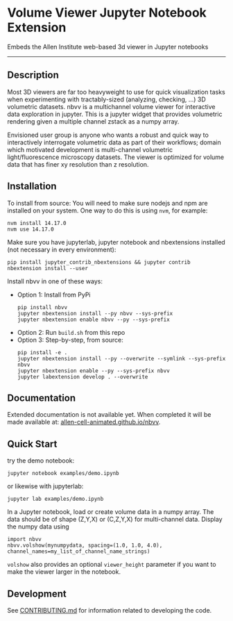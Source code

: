 # Volume Viewer Jupyter Notebook Extension

Embeds the Allen Institute web-based 3d viewer in Jupyter notebooks

---

## Description

Most 3D viewers are far too heavyweight to use for quick visualization tasks when experimenting with tractably-sized (analyzing, checking, ...) 3D volumetric datasets. nbvv is a multichannel volume viewer for interactive data exploration in jupyter. This is a jupyter widget that provides volumetric rendering given a multiple channel zstack as a numpy array.

Envisioned user group is anyone who wants a robust and quick way to interactively interrogate volumetric data as part of their workflows; domain which motivated development is multi-channel volumetric light/fluorescence microscopy datasets. The viewer is optimized for volume data that has finer xy resolution than z resolution.

## Installation

To install from source:
You will need to make sure nodejs and npm are installed on your system.
One way to do this is using `nvm`, for example:

```
nvm install 14.17.0
nvm use 14.17.0
```

Make sure you have jupyterlab, jupyter notebook and nbextensions installed (not necessary in every environment):

```
pip install jupyter_contrib_nbextensions && jupyter contrib nbextension install --user
```

Install nbvv in one of these ways:

- Option 1: Install from PyPi
  ```
  pip install nbvv
  jupyter nbextension install --py nbvv --sys-prefix
  jupyter nbextension enable nbvv --py --sys-prefix
  ```
- Option 2: Run `build.sh` from this repo
- Option 3: Step-by-step, from source:
  ```
  pip install -e .
  jupyter nbextension install --py --overwrite --symlink --sys-prefix nbvv
  jupyter nbextension enable --py --sys-prefix nbvv
  jupyter labextension develop . --overwrite
  ```

## Documentation

Extended documentation is not available yet. When completed it will be made available at: [allen-cell-animated.github.io/nbvv](https://allen-cell-animated.github.io/nbvv/index.html).

## Quick Start

try the demo notebook:

```
jupyter notebook examples/demo.ipynb
```

or likewise with jupyterlab:

```
jupyter lab examples/demo.ipynb
```

In a Jupyter notebook, load or create volume data in a numpy array.
The data should be of shape (Z,Y,X) or (C,Z,Y,X) for multi-channel data.
Display the numpy data using

```
import nbvv
nbvv.volshow(mynumpydata, spacing=(1.0, 1.0, 4.0), channel_names=my_list_of_channel_name_strings)
```

`volshow` also provides an optional `viewer_height` parameter if you want to make the viewer larger in the notebook.

## Development

See [CONTRIBUTING.md](CONTRIBUTING.md) for information related to developing the code.
